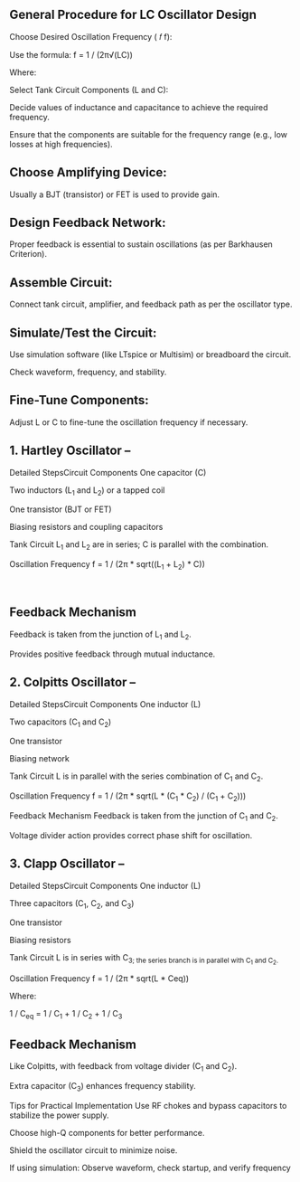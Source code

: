 
## General Procedure for LC Oscillator Design
Choose Desired Oscillation Frequency (
𝑓
f):

Use the formula:
f = 1 / (2π√(LC))

 
Where:
 
Select Tank Circuit Components (L and C):

Decide values of inductance and capacitance to achieve the required frequency.

Ensure that the components are suitable for the frequency range (e.g., low losses at high frequencies).

## Choose Amplifying Device:

Usually a BJT (transistor) or FET is used to provide gain.

## Design Feedback Network:

Proper feedback is essential to sustain oscillations (as per Barkhausen Criterion).

## Assemble Circuit:

Connect tank circuit, amplifier, and feedback path as per the oscillator type.

## Simulate/Test the Circuit:

Use simulation software (like LTspice or Multisim) or breadboard the circuit.

Check waveform, frequency, and stability.

## Fine-Tune Components:

Adjust L or C to fine-tune the oscillation frequency if necessary.

## 1. Hartley Oscillator –
Detailed StepsCircuit Components
One capacitor (C)

Two inductors (L<sub>1</sub> and L<sub>2</sub>) or a tapped coil

One transistor (BJT or FET)

Biasing resistors and coupling capacitors

Tank Circuit
L<sub>1</sub> and L<sub>2</sub> are in series; C is parallel with the combination.

Oscillation Frequency
f = 1 / (2π * sqrt((L<sub>1</sub> + L<sub>2</sub>) * C))

​
 
## Feedback Mechanism
Feedback is taken from the junction of L<sub>1</sub> and L<sub>2</sub>.

Provides positive feedback through mutual inductance.

## 2. Colpitts Oscillator –
Detailed StepsCircuit Components
One inductor (L)

Two capacitors (C<sub>1</sub> and C<sub>2</sub>)

One transistor

Biasing network

Tank Circuit
L is in parallel with the series combination of C<sub>1</sub> and C<sub>2</sub>.

Oscillation Frequency
f = 1 / (2π * sqrt(L * (C<sub>1</sub> * C<sub>2</sub>) / (C<sub>1</sub> + C<sub>2</sub>)))
 
Feedback Mechanism
Feedback is taken from the junction of C<sub>1</sub> and C<sub>2</sub>.

Voltage divider action provides correct phase shift for oscillation.

## 3. Clapp Oscillator – 
Detailed StepsCircuit Components
One inductor (L)

Three capacitors (C<sub>1</sub>, C<sub>2</sub>, and C<sub>3</sub>)

One transistor

Biasing resistors

Tank Circuit
L is in series with C<sub>3; the series branch is in parallel with C<sub>1</sub> and C<sub>2</sub>.

Oscillation Frequency
f = 1 / (2π * sqrt(L * Ceq))

Where:

1 / C<sub>eq</sub> = 1 / C<sub>1</sub> + 1 / C<sub>2</sub> + 1 / C<sub>3</sub>
 
## Feedback Mechanism
Like Colpitts, with feedback from voltage divider (C<sub>1</sub> and C<sub>2</sub>).

Extra capacitor (C<sub>3</sub>) enhances frequency stability.

Tips for Practical Implementation
Use RF chokes and bypass capacitors to stabilize the power supply.

Choose high-Q components for better performance.

Shield the oscillator circuit to minimize noise.

If using simulation: Observe waveform, check startup, and verify frequency
